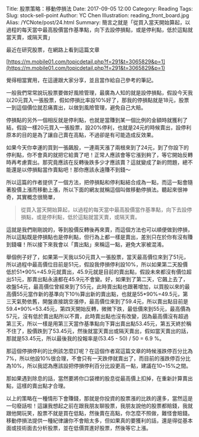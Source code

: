 Title: 股票策略：移動停損法
Date: 2017-09-05 12:00
Category: Reading
Tags: 
Slug: stock-sell-point
Author: YC Chen
Illustration: reading_front_board.jpg
Alias: /YCNote/post/24.html
Summary: 簡言之就是「從買入當天開始算起，以過程的每天當中最高股價當作基準點，向下去設停損點，或是停利點，低於這點就當天賣，或隔天賣」


最近在研究股票，在網路上看到這篇文章

[https://m.mobile01.com/topicdetail.php?f=291&t=3065829&p=1](https://m.mobile01.com/topicdetail.php?f=291&t=3065829&p=1)

覺得相當實用，在這邊跟大家分享，並且當作給自己參考的筆記。

一般我們常常說玩股票要做好風險管理，最廣為人知的就是設停損點，假設今天我以20元買入一張股票，假如停損比率設10%好了，那我的停損點就是18元，股票一到這個價位就忍痛賣出，以做到風險管理，避免自己大賠。

停損點的另外一個相反就是停利點，也就是當賺到某一個比例的金額時就獲利了結，假設一樣20元買入一張股票，設20%停利，也就是24元的時候賣出，設停利原本的目的是為了讓自己賣在高點，不過卻是有可能造成反效果。

如果今天你幸運的買到一張飆股，一連兩天漲了兩根來到了24元，到了你設下的停利點，你不會真的就把它給賣了吧！正常人應該會等它漲到夠了，等它開始反轉時再考慮賣出。那究竟應該在反轉後跌多少才應該賣？這就變成了新的問題，總不能還是以停損點當作賣點吧！那你應該永遠賺不到錢～

所以這篇的作者提供了一個方法，把停損點和停利點結合成為一點，而這一點會隨著股價上漲而移動上漲，所以下面的網友就稱這個叫做移動停損法。聽起來很神奇，其實概念很簡單，

> 從買入當天開始算起，以過程的每天當中最高股價當作基準點，向下去設停損點，或是停利點，低於這點就當天賣，或隔天賣。

這就是我們剛剛說的，等到股價反轉後再來賣，而這個方法也可以順便做到停損，所以這點既是停損點也是停利點，但行為上都一樣是賣出，差別只在於你有沒有賺到錢囉！所以接下來我會以「賣出點」來稱這一點，避免大家被混淆。

舉個例子好了，如果第一天我以50元買入一張股票，當天最高價位來到了51元，所以過程中最高價位目前是51元，假設我停損停利設10%，所以如果第二天股價低於51\*90%=45.9元就賣出，45.9元就是目前的賣出點，假設未來都沒有價位超出51元，那賣出點永遠都在45.9元不會變。好，如果到了第二天，它飆上去了，收盤54元，最高價位曾經來到了55元，此時賣出點也跟著增加，以買股以來的最高價55元當作新的基準向下10％算出新的賣出點，也就是55\*90%=49.5元，第三天氣勢依舊，開盤直接跳空漲停，最高價位來到了59.4元，所以賣出點目前是59.4\*90%=53.45元，第四天開始反轉，微微下跌，最低價來到55元，最高價為57元，沒有低於賣出點所以不賣，此時賣出點也沒有改變，因為最高價沒有超過第三天，所以一樣是用第三天當作基準點向下算出賣出點53.45元，第五天終於稱不住了，股價跌到了53.45元，然後就當天賣出或隔天賣出，假如當天賣出的話，那就是53.45元，所以最後我的投報率是(53.45 - 50) / 50 = 6.9 %。

那這個停損停利的比例該怎麼訂呢？在這個作者寫這篇文章的時候漲跌停百分比為7%，所以他設10%很合理，不會只有一天跌停就賣出了，而目前的漲跌停百分比為10%，所以我認為應該設把停損停利百分比設更高一點，建議在10~15%之間。

那如果遇到除息的話，當然要將你口袋裡的股息從最高價上扣掉，在重新計算賣出點，這樣的賣出點才合理。

以上的策略在一種情形下會賺錢，那就是你投資的股票漲的比跌的還多，當然這是一句廢話啦！這讓我想起之前在跟我朋友聊股票，我朋友說他的股票都賠錢，我就跟他開玩笑，股票不就是買在低點，然後賣在高點，你怎麼不照做，難怪會賠錢。移動停損法提供一種紀律讓你不會賠太多，但如果真的要獲利的話，還是得從基本面或技術面去分析股票，並在低價買進好股票，然後等它上漲。